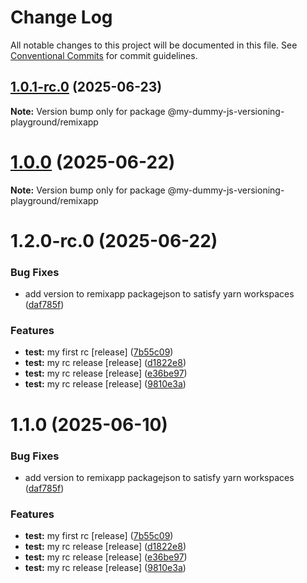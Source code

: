 # Change Log

All notable changes to this project will be documented in this file.
See [Conventional Commits](https://conventionalcommits.org) for commit guidelines.

## [1.0.1-rc.0](https://github.com/SudilHasithaCognite/My_Dummy_JS_Versioning_Playground/compare/@my-dummy-js-versioning-playground/remixapp@1.0.0...@my-dummy-js-versioning-playground/remixapp@1.0.1-rc.0) (2025-06-23)

**Note:** Version bump only for package @my-dummy-js-versioning-playground/remixapp





# [1.0.0](https://github.com/SudilHasithaCognite/My_Dummy_JS_Versioning_Playground/compare/@my-dummy-js-versioning-playground/remixapp@1.2.0-rc.0...@my-dummy-js-versioning-playground/remixapp@1.0.0) (2025-06-22)

**Note:** Version bump only for package @my-dummy-js-versioning-playground/remixapp





# 1.2.0-rc.0 (2025-06-22)


### Bug Fixes

* add version to remixapp packagejson to satisfy yarn workspaces ([daf785f](https://github.com/SudilHasithaCognite/My_Dummy_JS_Versioning_Playground/commit/daf785ff39c01da41f636987814d066f3b6b1234))


### Features

* **test:** my first rc [release] ([7b55c09](https://github.com/SudilHasithaCognite/My_Dummy_JS_Versioning_Playground/commit/7b55c094337581d81c62da48f1c81ca18d87faae))
* **test:** my rc release [release] ([d1822e8](https://github.com/SudilHasithaCognite/My_Dummy_JS_Versioning_Playground/commit/d1822e87e694ea5077969d743884ebde3f372bb6))
* **test:** my rc release [release] ([e36be97](https://github.com/SudilHasithaCognite/My_Dummy_JS_Versioning_Playground/commit/e36be97f80b9979dd9d479c11a6a7f4ff992e7be))
* **test:** my rc release [release] ([9810e3a](https://github.com/SudilHasithaCognite/My_Dummy_JS_Versioning_Playground/commit/9810e3a18e8e9d0fa6b651c3570d22916b3699b6))





# 1.1.0 (2025-06-10)


### Bug Fixes

* add version to remixapp packagejson to satisfy yarn workspaces ([daf785f](https://github.com/SudilHasithaCognite/My_Dummy_JS_Versioning_Playground/commit/daf785ff39c01da41f636987814d066f3b6b1234))


### Features

* **test:** my first rc [release] ([7b55c09](https://github.com/SudilHasithaCognite/My_Dummy_JS_Versioning_Playground/commit/7b55c094337581d81c62da48f1c81ca18d87faae))
* **test:** my rc release [release] ([d1822e8](https://github.com/SudilHasithaCognite/My_Dummy_JS_Versioning_Playground/commit/d1822e87e694ea5077969d743884ebde3f372bb6))
* **test:** my rc release [release] ([e36be97](https://github.com/SudilHasithaCognite/My_Dummy_JS_Versioning_Playground/commit/e36be97f80b9979dd9d479c11a6a7f4ff992e7be))
* **test:** my rc release [release] ([9810e3a](https://github.com/SudilHasithaCognite/My_Dummy_JS_Versioning_Playground/commit/9810e3a18e8e9d0fa6b651c3570d22916b3699b6))

